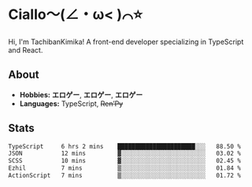 # Ciallo～(∠・ω< )⌒⭐️

Hi, I'm TachibanKimika! A front-end developer specializing in TypeScript and React.

## About
- **Hobbies:** **エロゲー**, **エロゲー**, **エロゲー**
- **Languages:** TypeScript, ~~Ren’Py~~

## Stats
<!--START_SECTION:waka-->

```txt
TypeScript     6 hrs 2 mins    ██████████████████████░░░   88.50 %
JSON           12 mins         ▓░░░░░░░░░░░░░░░░░░░░░░░░   03.02 %
SCSS           10 mins         ▓░░░░░░░░░░░░░░░░░░░░░░░░   02.45 %
Ezhil          7 mins          ▒░░░░░░░░░░░░░░░░░░░░░░░░   01.84 %
ActionScript   7 mins          ▒░░░░░░░░░░░░░░░░░░░░░░░░   01.72 %
```

<!--END_SECTION:waka-->

<!-- ![Metrics](https://metrics.lecoq.io/TachibanaKimika?template=classic&base.activity=0&base.community=0&base.repositories=0&languages=1&isocalendar=1&isocalendar.duration=half-year&languages.limit=8&languages.sections=most-used&languages.colors=github&languages.threshold=0%25&languages.indepth=false&languages.recent.load=300&languages.recent.days=14&config.timezone=Asia%2FShanghai)
 -->
